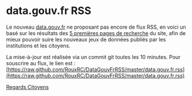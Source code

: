 data.gouv.fr RSS
================

Le nouveau [data.gouv.fr](http://www.data.gouv.fr) ne proposant pas encore de flux RSS, en voici un basé sur les résultats des [5 premières pages de recherche](https://www.data.gouv.fr/fr/datasets/recent?page=1) du site, afin de mieux pouvoir suire les nouveaux jeux de données publiés par les institutions et les citoyens.

La mise-à-jour est réalisée via un commit git toutes les 10 minutes. Pour souscrire au flux, le lien est : [https://raw.github.com/RouxRC/DataGouvFrRSS/master/data.gouv.fr.rss](https://raw.github.com/RouxRC/DataGouvFrRSS/master/data.gouv.fr.rss)

[Regards Citoyens](http://www.regardscitoyens.org)
